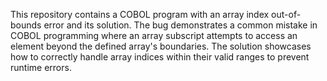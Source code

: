 This repository contains a COBOL program with an array index out-of-bounds error and its solution. The bug demonstrates a common mistake in COBOL programming where an array subscript attempts to access an element beyond the defined array's boundaries.  The solution showcases how to correctly handle array indices within their valid ranges to prevent runtime errors.